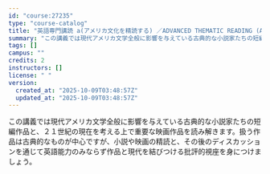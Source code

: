 ```yaml
---
id: "course:27235"
type: "course-catalog"
title: "英語専門講読 a(アメリカ文化を精読する) ／ADVANCED THEMATIC READING (A)"
summary: "この講義では現代アメリカ文学全般に影響を与えている古典的な小説家たちの短編作品と、２１世紀の現在を考える上で重要な映画作品を読み解きます。扱う作品は古典的なものが中心ですが、小説や映画の精読と、その後のディスカッションを通じて英語能力のみな…"
tags: []
campus: ""
credits: 2
instructors: []
license: " "
version:
  created_at: "2025-10-09T03:48:57Z"
  updated_at: "2025-10-09T03:48:57Z"
---
```


この講義では現代アメリカ文学全般に影響を与えている古典的な小説家たちの短編作品と、２１世紀の現在を考える上で重要な映画作品を読み解きます。扱う作品は古典的なものが中心ですが、小説や映画の精読と、その後のディスカッションを通じて英語能力のみならず作品と現代を結びつける批評的視座を身につけましょう。
